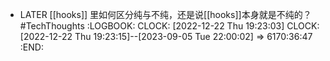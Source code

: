 - LATER [[hooks]] 里如何区分纯与不纯，还是说[[hooks]]本身就是不纯的？#TechThoughts
  :LOGBOOK:
  CLOCK: [2022-12-22 Thu 19:23:03]
  CLOCK: [2022-12-22 Thu 19:23:15]--[2023-09-05 Tue 22:00:02] =>  6170:36:47
  :END: